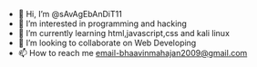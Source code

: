 - 👋 Hi, I’m @sAvAgEbAnDiT11
- 👀 I’m interested in programming and hacking
- 🌱 I’m currently learning html,javascript,css and kali linux
- 💞️ I’m looking to collaborate on Web Developing
- 📫 How to reach me email-bhaavinmahajan2009@gmail.com

<!---
sAvAgEbAnDiT11/sAvAgEbAnDiT11 is a ✨ special ✨ repository because its `README.md` (this file) appears on your GitHub profile.
You can click the Preview link to take a look at your changes.
--->
